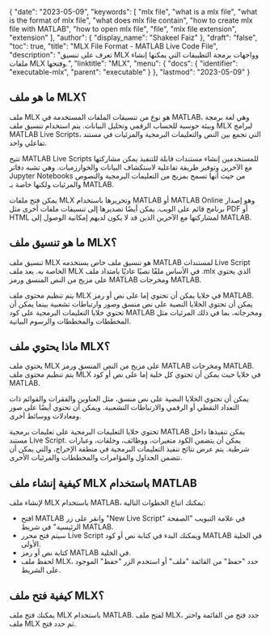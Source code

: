 {
  "date": "2023-05-09",
  "keywords": [
    "mlx file",
    "what is a mlx file",
    "what is the format of mlx file",
    "what does mlx file contain",
    "how to create mlx file with MATLAB",
    "how to open mlx file",
    "file",
    "mlx file extension",
    "extension"
  ],
  "author": {
    "display_name": "Shakeel Faiz"
  },
  "draft": "false",
  "toc": true,
  "title": "MLX File Format - MATLAB Live Code File",
  "description": "تعرف على تنسيق MLX وواجهات برمجة التطبيقات التي يمكنها إنشاء ملفات MLX وفتحها.",
  "linktitle": "MLX",
  "menu": {
    "docs": {
      "identifier": "executable-mlx",
      "parent": "executable"
    }
  },
  "lastmod": "2023-05-09"
}

## ما هو ملف MLX؟

ملف MLX هو نوع من تنسيقات الملفات المستخدمة في MATLAB، وهي لغة برمجة وبيئة حوسبة للحساب الرقمي وتحليل البيانات. يتم استخدام تنسيق ملف MLX لبرامج MATLAB Live Scripts، التي تجمع بين النص والتعليمات البرمجية والمرئيات في مستند تفاعلي واحد.

تتيح MATLAB Live Scripts للمستخدمين إنشاء مستندات قابلة للتنفيذ يمكن مشاركتها مع الآخرين وتوفير طريقة تفاعلية لاستكشاف البيانات والخوارزميات. وهي تشبه دفاتر Jupyter Notebooks من حيث أنها تسمح بمزيج من التعليمات البرمجية والنصوص والمرئيات ولكنها خاصة بـ MATLAB.

يمكن فتح ملفات MLX وتحريرها باستخدام MATLAB أو MATLAB Online وهو إصدار برنامج قائم على الويب. يمكن أيضًا تصديرها إلى تنسيقات ملفات أخرى مثل PDF أو HTML لمشاركتها مع الآخرين الذين قد لا يكون لديهم إمكانية الوصول إلى MATLAB.

## ما هو تنسيق ملف MLX؟

تنسيق ملف MLX هو تنسيق ملف خاص يستخدمه MATLAB لمستندات Live Script الخاصة به. يعد ملف MLX في الأساس ملفًا نصيًا عاديًا بامتداد ملف .mlx الذي يحتوي على مزيج من النص المنسق ورمز MATLAB ومخرجات MATLAB.

يتم تنظيم محتوى ملف MLX في خلايا يمكن أن تحتوي إما على نص أو رمز MATLAB. يمكن أن تحتوي الخلايا النصية على نص منسق وصور وارتباطات تشعبية بينما يمكن أن تحتوي خلايا التعليمات البرمجية على كود MATLAB ومخرجاته، بما في ذلك المرئيات مثل المخططات والمخططات والرسوم البيانية.

## ماذا يحتوي ملف MLX؟

يحتوي ملف MLX على مزيج من النص المنسق ورمز MATLAB ومخرجات MATLAB. يتم تنظيم محتوى ملف MLX في خلايا حيث يمكن أن تحتوي كل خلية إما على نص أو كود MATLAB.

يمكن أن تحتوي الخلايا النصية على نص منسق، مثل العناوين والفقرات والقوائم ذات التعداد النقطي أو الرقمي والارتباطات التشعبية. ويمكن أن تحتوي أيضًا على صور ومعادلات ووسائط أخرى.

تحتوي خلايا التعليمات البرمجية على تعليمات برمجية MATLAB يمكن تنفيذها داخل مستند Live Script. يمكن أن يتضمن الكود متغيرات، ووظائف، وحلقات، وعبارات شرطية. يتم عرض نتائج تنفيذ التعليمات البرمجية في منطقة الإخراج، والتي يمكن أن تتضمن الجداول والمؤامرات والمخططات والمرئيات الأخرى.

## كيفية إنشاء ملف MLX باستخدام MATLAB

لإنشاء ملف MLX باستخدام MATLAB، يمكنك اتباع الخطوات التالية:

- افتح MATLAB وانقر على زر "New Live Script" في علامة التبويب "الصفحة الرئيسية" في شريط MATLAB.
- سيتم فتح محرر Live Script ويمكنك البدء في كتابة نص أو كود MATLAB في الخلية الأولى.
- كتابة نص أو رمز MATLAB في الخلية.
- لحفظ ملف MLX، حدد "حفظ" من القائمة "ملف" أو استخدم الزر "حفظ" الموجود على الشريط.

## كيفية فتح ملف MLX؟

يمكنك فتح ملف MLX باستخدام MATLAB. لفتح ملف MLX، حدد فتح من القائمة واختر ملف MLX ثم حدد فتح.
